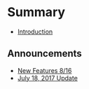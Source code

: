 # Summary

* [Introduction](README.md)

## Announcements

* [New Features 8/16](Announcements/2017-08-17-New-Features-8/16.md)
* [July 18, 2017 Update](2017-07-18-EduGuide-Insiders-Beta-Testers-July-18,-2017.md)



